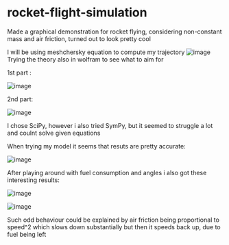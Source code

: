 # rocket-flight-simulation
Made a graphical demonstration for rocket flying, considering non-constant mass and air friction, turned out to look pretty cool

I will be using meshchersky equation to compute my trajectory
![image](https://user-images.githubusercontent.com/29946764/159599945-4448400a-f3f2-404d-9973-79f1c7b60620.png)
Trying the theory also in wolfram to see what to aim for

1st part :

![image](https://user-images.githubusercontent.com/29946764/159599981-2aca0d55-b548-4f4f-895e-7171fa967d91.png)

2nd part:

![image](https://user-images.githubusercontent.com/29946764/159598523-7c831299-a34c-462e-b982-480abe7a24d4.png)

I chose SciPy, however i also tried SymPy, but it seemed to struggle a lot and coulnt solve given equations

When trying my model it seems that resuts are pretty accurate:

![image](https://user-images.githubusercontent.com/29946764/159598702-d0067f92-43a5-43a5-a2f2-a0bd4cf66920.png)

After playing around with fuel consumption and angles i also got these interesting results:

![image](https://user-images.githubusercontent.com/29946764/159598829-7ec59928-e72e-4ad3-91b4-a0a5d56aeb1e.png)

![image](https://user-images.githubusercontent.com/29946764/159598844-0934e345-88bb-4f52-a95d-2ef06e222ad0.png)

Such odd behaviour could be explained by air friction being proportional to speed^2 which slows down substantially but then it speeds back up, due to fuel being left
